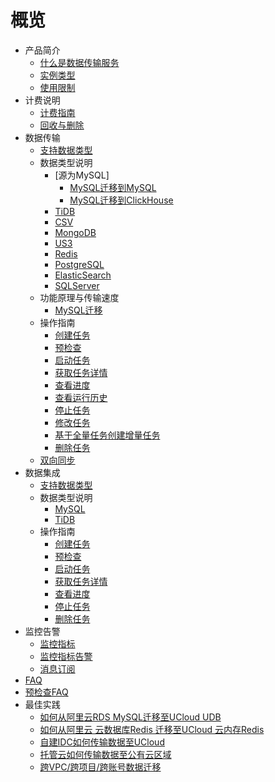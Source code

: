 
# 概览

* 产品简介
    * [什么是数据传输服务](/udts/introduction/concept)
    * [实例类型](/udts/introduction/instancetype)
    * [使用限制](/udts/introduction/limitation)
* 计费说明  
    * [计费指南](/udts/introduction/billing)
    * [回收与删除](/udts/billing/recycle)
* 数据传输
    * [支持数据类型](/udts/introduction/supporttype)
    * 数据类型说明
        * [源为MySQL]
            * [MySQL迁移到MySQL](/udts/type/mysql_source/mysql2mysql)
            * [MySQL迁移到ClickHouse](/udts/type/mysql_source/mysql2clickhouse)
        * [TiDB](/udts/type/tidb)
        * [CSV](/udts/type/csvsource)
        * [MongoDB](/udts/type/mongonode)
        * [US3](/udts/type/ufilesource)
        * [Redis](/udts/type/redissource)
        * [PostgreSQL](/udts/type/pgsqlsource)
        * [ElasticSearch](/udts/type/essource)
        * [SQLServer](/udts/type/sqlserversource)
    * 功能原理与传输速度
        * [MySQL迁移](/udts/tech/mysql)
    * 操作指南
        * [创建任务](/udts/guide/createtask)
        * [预检查](/udts/guide/checkconnection)
        * [启动任务](/udts/guide/starttask)
        * [获取任务详情](/udts/guide/getconfig)
        * [查看进度](/udts/guide/getprogress)
        * [查看运行历史](/udts/guide/gethistory)
        * [停止任务](/udts/guide/stoptask)
        * [修改任务](/udts/guide/updatetask)        
        * [基于全量任务创建增量任务](/udts/guide/quickIncremental)
        * [删除任务](/udts/guide/deletetask)
    * [双向同步](/udts/synchronization)
* 数据集成
    * [支持数据类型](/udts/inti/introduction/supporttype)
    * 数据类型说明
        * [MySQL](/udts/inti/type/mysql)
        * [TiDB](/udts/inti/type/tidb)
    * 操作指南
        * [创建任务](/udts/inti/guide/createtask)
        * [预检查](/udts/inti/guide/precheck)
        * [启动任务](/udts/inti/guide/starttask)               
        * [获取任务详情](/udts/inti/guide/getconfig)
        * [查看进度](/udts/inti/guide/getprogress)
        * [停止任务](/udts/inti/guide/stoptask) 
        * [删除任务](/udts/inti/guide/deletetask)
* 监控告警
    * [监控指标](/udts/monitor/monitor)
    * [监控指标告警](/udts/monitor/alarm)
    * [消息订阅](/udts/monitor/notice)
* [FAQ](/udts/faq)
* [预检查FAQ](udts/precheck_faq)
* 最佳实践
    * [如何从阿里云RDS MySQL迁移至UCloud UDB](/udts/practice/alitouclud)
    * [如何从阿里云 云数据库Redis 迁移至UCloud 云内存Redis](/udts/practice/aliredis)
    * [自建IDC如何传输数据至UCloud](/udts/practice/connect)
    * [托管云如何传输数据至公有云区域](/udts/practice/hybrid)
    * [跨VPC/跨项目/跨账号数据迁移](/udts/practice/diffvpc)
